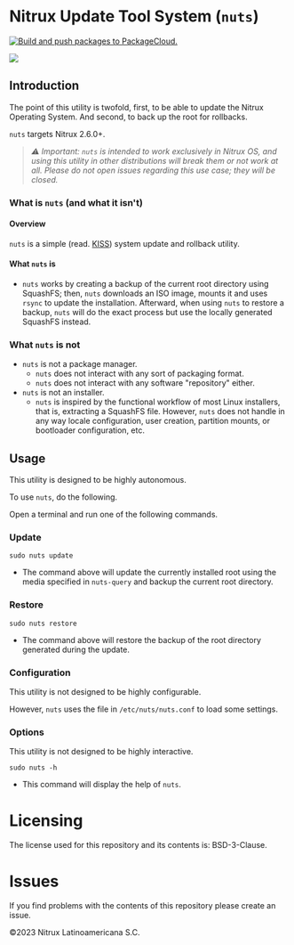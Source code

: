 # Nitrux Update Tool System (`nuts`)
[![Build and push packages to PackageCloud.](https://github.com/Nitrux/nuts/actions/workflows/build.yml/badge.svg)](https://github.com/Nitrux/nuts/actions/workflows/build.yml)

![](https://raw.githubusercontent.com/Nitrux/luv-icon-theme/master/Luv/apps/64/nx-software-updater.svg)


## Introduction

The point of this utility is twofold, first, to be able to update the Nitrux Operating System. And second, to back up the root for rollbacks.

`nuts` targets Nitrux 2.6.0+.

> _⚠️ Important: `nuts` is intended to work exclusively in Nitrux OS, and using this utility in other distributions will break them or not work at all. Please do not open issues regarding this use case; they will be closed._


### What is `nuts` (and what it isn't)

#### Overview

`nuts` is a simple (read. [KISS](https://people.apache.org/~fhanik/kiss.html)) system update and rollback utility.

#### What `nuts` is

 - `nuts` works by creating a backup of the current root directory using SquashFS; then, `nuts` downloads an ISO image, mounts it and uses `rsync` to update the installation. Afterward, when using `nuts` to restore a backup, `nuts` will do the exact process but use the locally generated SquashFS instead.

### What `nuts` is not

- `nuts` is not a package manager.
  - `nuts` does not interact with any sort of packaging format.
  - `nuts` does not interact with any software "repository" either.
- `nuts` is not an installer.
  - `nuts` is inspired by the functional workflow of most Linux installers, that is, extracting a SquashFS file. However, `nuts` does not handle in any way locale configuration, user creation, partition mounts, or bootloader configuration, etc.

## Usage

This utility is designed to be highly autonomous.

To use `nuts`, do the following.

Open a terminal and run one of the following commands.

### Update

```
sudo nuts update
```

* The command above will update the currently installed root using the media specified in `nuts-query` and backup the current root directory.

### Restore
```
sudo nuts restore
```

* The command above will restore the backup of the root directory generated during the update.

### Configuration

This utility is not designed to be highly configurable.

However, `nuts` uses the file in `/etc/nuts/nuts.conf` to load some settings.

### Options

This utility is not designed to be highly interactive.

```
sudo nuts -h
```

* This command will display the help of `nuts`.


# Licensing

The license used for this repository and its contents is: BSD-3-Clause.

# Issues
If you find problems with the contents of this repository please create an issue.

©2023 Nitrux Latinoamericana S.C.
